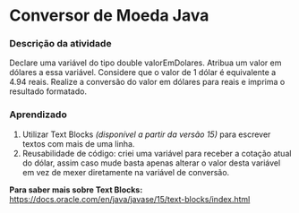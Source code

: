 # Conversor de Moeda Java

### Descrição da atividade
Declare uma variável do tipo double valorEmDolares. Atribua um valor em dólares a essa variável. Considere que o valor de 1 dólar é equivalente a 4.94 reais. Realize a conversão do valor em dólares para reais e imprima o resultado formatado.

### Aprendizado
1. Utilizar Text Blocks _(disponível a partir da versão 15)_ para escrever textos com mais de uma linha.
2. Reusabilidade de código: criei uma variável para receber a cotação atual do dólar, assim caso mude basta apenas alterar o valor desta variável em vez de mexer diretamente na variável de conversão.

**Para saber mais sobre Text Blocks:** https://docs.oracle.com/en/java/javase/15/text-blocks/index.html

